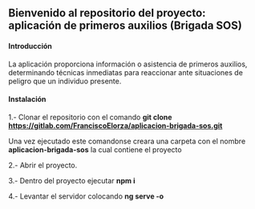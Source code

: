 ## Bienvenido al repositorio del  proyecto: aplicación de primeros auxilios (Brigada SOS)

#### Introducción
La aplicación proporciona información o asistencia de primeros auxilios, determinando técnicas inmediatas para reaccionar ante situaciones de peligro que un individuo presente.


#### Instalación
 1.- Clonar el repositorio con el comando **git clone https://gitlab.com/FranciscoElorza/aplicacion-brigada-sos.git**

Una vez ejecutado este comandonse creara una carpeta con el nombre **aplicacion-brigada-sos** la cual contiene el proyecto

2.- Abrir el proyecto.

3.- Dentro del proyecto ejecutar **npm i**

4.- Levantar el servidor colocando **ng serve -o**
